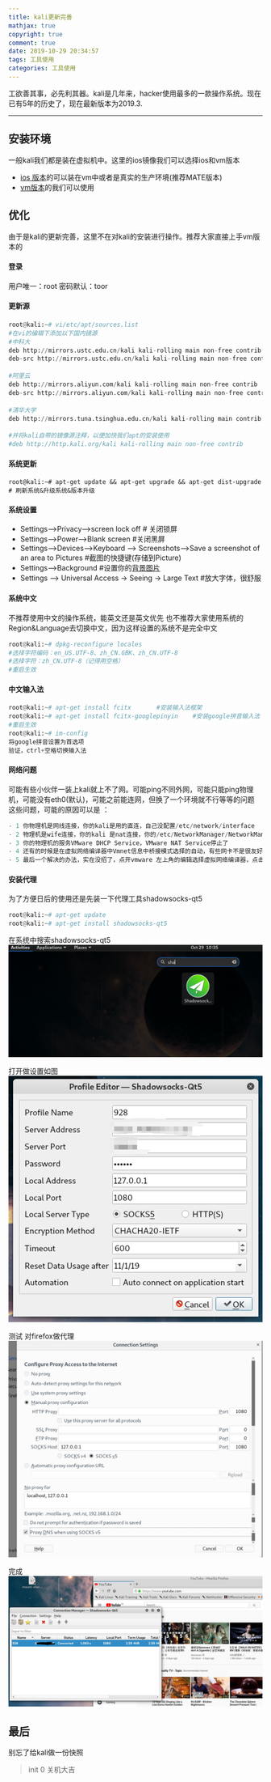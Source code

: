 ```yaml
---
title: kali更新完善
mathjax: true
copyright: true
comment: true
date: 2019-10-29 20:34:57
tags: 工具使用
categories: 工具使用
---
```

工欲善其事，必先利其器。kali是几年来，hacker使用最多的一款操作系统。现在已有5年的历史了，现在最新版本为2019.3.


<!-- more -->

---
## 安装环境
一般kali我们都是装在虚拟机中。这里的ios镜像我们可以选择ios和vm版本
- [ios 版本](https://www.kali.org/downloads/)的可以装在vm中或者是真实的生产环境(推荐MATE版本)
- [vm版本](https://www.offensive-security.com/kali-linux-vm-vmware-virtualbox-image-download/)的我们可以使用

## 优化
由于是kali的更新完善，这里不在对kali的安装进行操作。推荐大家直接上手vm版本的

#### 登录
用户唯一：root
密码默认：toor

#### 更新源
```py
root@kali:~# vi/etc/apt/sources.list
#在vi的编辑下添加以下国内镜源
#中科大
deb http://mirrors.ustc.edu.cn/kali kali-rolling main non-free contrib
deb-src http://mirrors.ustc.edu.cn/kali kali-rolling main non-free contrib
 
#阿里云
deb http://mirrors.aliyun.com/kali kali-rolling main non-free contrib
deb-src http://mirrors.aliyun.com/kali kali-rolling main non-free contrib
 
#清华大学
deb http://mirrors.tuna.tsinghua.edu.cn/kali kali-rolling main contrib non-free

#并将kali自带的镜像源注释，以便加快我们apt的安装使用
#deb http://http.kali.org/kali kali-rolling main non-free contrib
```
#### 系统更新
```
root@kali:~# apt-get update && apt-get upgrade && apt-get dist-upgrade               # 刷新系统&升级系统&版本升级
```

#### 系统设置
- Settings-->Privacy-->screen lock off     # 关闭锁屏
- Settings-->Power-->Blank screen    #关闭黑屏
- Settings-->Devices-->Keyboard --> Screenshots-->Save a screenshot of an area to Pictures    #截图的快捷键(存储到Picture)
- Settings-->Background     #设置你的[背景图片](https://raw.githubusercontent.com/alpha302/cloudimg/master/100.jpg)
- Settings --> Universal Access -> Seeing -> Large Text          #放大字体，很舒服
  
#### 系统中文
不推荐使用中文的操作系统，能英文还是英文优先
也不推荐大家使用系统的Region&Language去切换中文，因为这样设置的系统不是完全中文
```py
root@kali:~# dpkg-reconfigure locales
#选择字符编码：en_US.UTF-8、zh_CN.GBK、zh_CN.UTF-8
#选择字符：zh_CN.UTF-8（记得用空格）
#重启生效
```
#### 中文输入法
```py
root@kali:~# apt-get install fcitx       #安装输入法框架
root@kali:~# apt-get install fcitx-googlepinyin    #安装google拼音输入法
#重启生效
root@kali:~# im-config
将google拼音设置为首选项
验证，ctrl+空格切换输入法

```
#### 网络问题
可能有些小伙伴一装上kali就上不了网。可能ping不同外网，可能只能ping物理机，可能没有eth0(默认)，可能之前能连网，但换了一个环境就不行等等的问题
这些问题，可能的原因可以是 ：
```py
- 1 你物理机是网线连接，你的kali是用的直连，自己没配置/etc/network/interface
- 2 物理机是wife连接，你的kali 是nat连接，你的/etc/NetworkManager/NetworkManger.conf 没有设置true
- 3 你的物理机的服务VMware DHCP Service，VMware NAT Service停止了
- 4 还有的时候是在虚拟网络编译器中Vmnet信息中桥接模式选择的自动，有些网卡不是很友好，可以换成ipcofig中使用的网卡
- 5 最后一个解决的办法，实在没招了，点开vmware 左上角的编辑选择虚拟网络编译器，点击更改设置，还原默认设置即可
```
#### 安装代理
为了方便日后的使用还是先装一下代理工具shadowsocks-qt5
```py
root@kali:~# apt-get update
root@kali:~# apt-get install shadowsocks-qt5
```
在系统中搜索shadowsocks-qt5
![](https://raw.githubusercontent.com/alpha302/cloudimg/master/YEVPPYH.png)

打开做设置如图
![](https://raw.githubusercontent.com/alpha302/cloudimg/master/233.png)

测试
对firefox做代理
![](https://raw.githubusercontent.com/alpha302/cloudimg/master/ZN8Y9L9ZR.png)

完成
![](https://raw.githubusercontent.com/alpha302/cloudimg/master/Screenshot%20from%202019-10-29%2010-42-00.png)


## 最后
别忘了给kali做一份快照
> init 0 关机大吉
